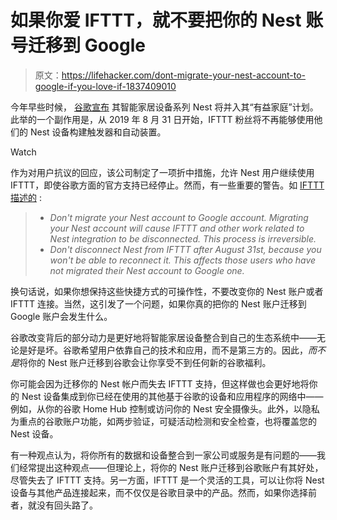 # 如果你爱 IFTTT，就不要把你的 Nest 账号迁移到 Google

> 原文：<https://lifehacker.com/dont-migrate-your-nest-account-to-google-if-you-love-if-1837409010>

今年早些时候， [谷歌宣布](https://blog.google/products/google-nest/helpful-home/) 其智能家居设备系列 Nest 将并入其“有益家庭”计划。此举的一个副作用是，从 2019 年 8 月 31 日开始，IFTTT 粉丝将不再能够使用他们的 Nest 设备构建触发器和自动装置。

Watch

作为对用户抗议的回应，该公司制定了一项折中措施，允许 Nest 用户继续使用 IFTTT，即使谷歌方面的官方支持已经停止。然而，有一些重要的警告。如 [IFTTT 描述的](https://help.ifttt.com/hc/en-us/articles/360022524734-Important-update-about-the-Nest-services) :

> *   *Don't migrate your Nest account to Google account. Migrating your Nest account will cause IFTTT and other work related to Nest integration to be disconnected. This process is irreversible.*
> *   *Don't disconnect Nest from IFTTT after August 31st, because you won't be able to reconnect it. This affects those users who have not migrated their Nest account to Google one.*

换句话说，如果你想保持这些快捷方式的可操作性，不要改变你的 Nest 账户或者 IFTTT 连接。当然，这引发了一个问题，如果你真的把你的 Nest 账户迁移到 Google 账户会发生什么。

谷歌改变背后的部分动力是更好地将智能家居设备整合到自己的生态系统中——无论是好是坏。谷歌希望用户依靠自己的技术和应用，而不是第三方的。因此，*而不是*将你的 Nest 账户迁移到谷歌会让你享受不到任何新的谷歌福利。

你可能会因为迁移你的 Nest 帐户而失去 IFTTT 支持，但这样做也会更好地将你的 Nest 设备集成到你已经在使用的其他基于谷歌的设备和应用程序的网络中——例如，从你的谷歌 Home Hub 控制或访问你的 Nest 安全摄像头。此外，以隐私为重点的谷歌账户功能，如两步验证，可疑活动检测和安全检查，也将覆盖您的 Nest 设备。

有一种观点认为，将你所有的数据和设备整合到一家公司或服务是有问题的——我们经常提出这种观点——但理论上，将你的 Nest 账户迁移到谷歌账户有其好处，尽管失去了 IFTTT 支持。另一方面，IFTTT 是一个灵活的工具，可以让你将 Nest 设备与其他产品连接起来，而不仅仅是谷歌目录中的产品。然而，如果你选择前者，就没有回头路了。